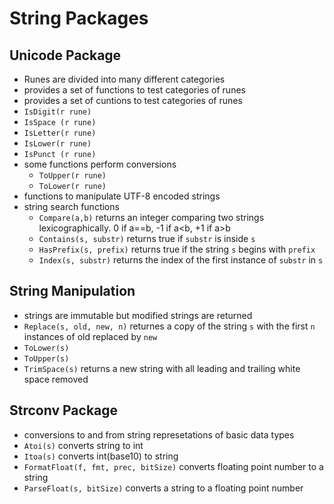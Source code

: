 # String Packages

## Unicode Package
- Runes are divided into many different categories
- provides a set of functions to test categories of runes
-  provides a set of cuntions to test categories of runes
  - `IsDigit(r rune)`
  - `IsSpace (r rune)`
  - `IsLetter(r rune)`
  - `IsLower(r rune)`
  - `IsPunct (r rune)`
- some functions perform conversions
  - `ToUpper(r rune)`
  - `ToLower(r rune)`
- functions to manipulate UTF-8 encoded strings
- string search functions
  - `Compare(a,b)` returns an integer comparing two strings lexicographically. 0 if a==b, -1 if a<b, +1 if a>b
  - `Contains(s, substr)` returns true if `substr` is inside `s`
  - `HasPrefix(s, prefix)` returns true if the string `s` begins with `prefix`
  - `Index(s, substr)` returns the index of the first instance of `substr` in `s`

## String Manipulation
- strings are immutable but modified strings are returned
- `Replace(s, old, new, n)` returnes a copy of the string `s` with the first `n` instances of old replaced by `new`
- `ToLower(s)`
- `ToUpper(s)`
- `TrimSpace(s)` returns a new string with all leading and trailing white space removed

## Strconv Package
- conversions to and from string represetations of basic data types
- `Atoi(s)` converts string to int
- `Itoa(s)` converts int(base10) to string
- `FormatFloat(f, fmt, prec, bitSize)` converts floating point number to a string
- `ParseFloat(s, bitSize)` converts a string to a floating point number
